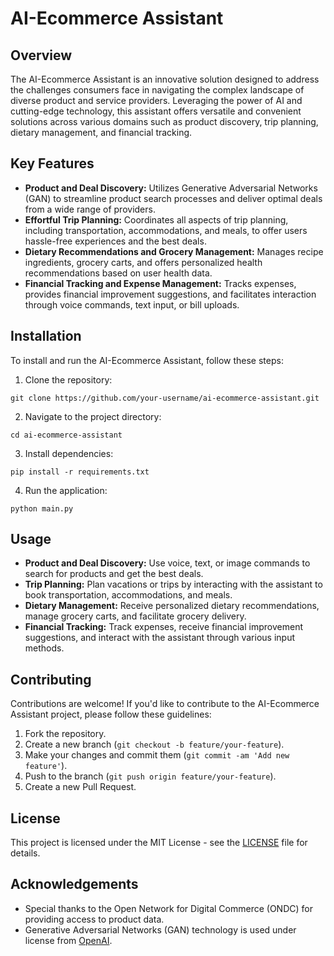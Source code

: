 # AI-Ecommerce Assistant

## Overview

The AI-Ecommerce Assistant is an innovative solution designed to address the challenges consumers face in navigating the complex landscape of diverse product and service providers. Leveraging the power of AI and cutting-edge technology, this assistant offers versatile and convenient solutions across various domains such as product discovery, trip planning, dietary management, and financial tracking.

## Key Features

- **Product and Deal Discovery:** Utilizes Generative Adversarial Networks (GAN) to streamline product search processes and deliver optimal deals from a wide range of providers.
- **Effortful Trip Planning:** Coordinates all aspects of trip planning, including transportation, accommodations, and meals, to offer users hassle-free experiences and the best deals.
- **Dietary Recommendations and Grocery Management:** Manages recipe ingredients, grocery carts, and offers personalized health recommendations based on user health data.
- **Financial Tracking and Expense Management:** Tracks expenses, provides financial improvement suggestions, and facilitates interaction through voice commands, text input, or bill uploads.

## Installation

To install and run the AI-Ecommerce Assistant, follow these steps:

1. Clone the repository:

```
git clone https://github.com/your-username/ai-ecommerce-assistant.git
```

2. Navigate to the project directory:

```
cd ai-ecommerce-assistant
```

3. Install dependencies:

```
pip install -r requirements.txt
```

4. Run the application:

```
python main.py
```

## Usage

- **Product and Deal Discovery:** Use voice, text, or image commands to search for products and get the best deals.
- **Trip Planning:** Plan vacations or trips by interacting with the assistant to book transportation, accommodations, and meals.
- **Dietary Management:** Receive personalized dietary recommendations, manage grocery carts, and facilitate grocery delivery.
- **Financial Tracking:** Track expenses, receive financial improvement suggestions, and interact with the assistant through various input methods.

## Contributing

Contributions are welcome! If you'd like to contribute to the AI-Ecommerce Assistant project, please follow these guidelines:

1. Fork the repository.
2. Create a new branch (`git checkout -b feature/your-feature`).
3. Make your changes and commit them (`git commit -am 'Add new feature'`).
4. Push to the branch (`git push origin feature/your-feature`).
5. Create a new Pull Request.

## License

This project is licensed under the MIT License - see the [LICENSE](LICENSE) file for details.

## Acknowledgements

- Special thanks to the Open Network for Digital Commerce (ONDC) for providing access to product data.
- Generative Adversarial Networks (GAN) technology is used under license from [OpenAI](https://openai.com).
